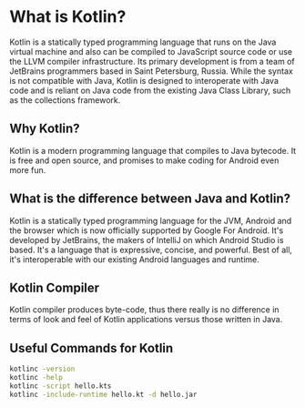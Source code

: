 # What is Kotlin?

Kotlin is a statically typed programming language that runs on the Java virtual machine and also can be compiled to JavaScript source code or use the LLVM compiler infrastructure. Its primary development is from a team of JetBrains programmers based in Saint Petersburg, Russia. While the syntax is not compatible with Java, Kotlin is designed to interoperate with Java code and is reliant on Java code from the existing Java Class Library, such as the collections framework.

## Why Kotlin?

Kotlin is a modern programming language that compiles to Java bytecode. It is free and open source, and promises to make coding for Android even more fun.  

## What is the difference between Java and Kotlin?

Kotlin is a statically typed programming language for the JVM, Android and the browser which is now officially supported by Google For Android. It's developed by JetBrains, the makers of IntelliJ on which Android Studio is based. It's a language that is expressive, concise, and powerful. Best of all, it's interoperable with our existing Android languages and runtime.

## Kotlin Compiler

Kotlin compiler produces byte-code, thus there really is no difference in terms of look and feel of Kotlin applications versus those written in Java.

## Useful Commands for Kotlin

```bash
kotlinc -version
kotlinc -help
kotlinc -script hello.kts
kotlinc -include-runtime hello.kt -d hello.jar
```